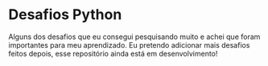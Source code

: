 # Desafios Python
 Alguns dos desafios que eu consegui pesquisando muito e achei que foram importantes para meu aprendizado.
 Eu pretendo adicionar mais desafios feitos depois, esse repositório ainda está em desenvolvimento!
